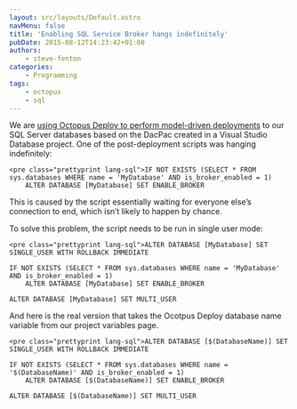 ```yaml
---
layout: src/layouts/Default.astro
navMenu: false
title: 'Enabling SQL Service Broker hangs indefinitely'
pubDate: 2015-08-12T14:23:42+01:00
authors:
    - steve-fenton
categories:
    - Programming
tags:
    - octopus
    - sql
---
```


We are [using Octopus Deploy to perform model-driven deployments](/2015/06/packaging-visual-studio-database-project-with-octopack/) to our SQL Server databases based on the DacPac created in a Visual Studio Database project. One of the post-deployment scripts was hanging indefinitely:

```
<pre class="prettyprint lang-sql">IF NOT EXISTS (SELECT * FROM sys.databases WHERE name = 'MyDatabase' AND is_broker_enabled = 1)
    ALTER DATABASE [MyDatabase] SET ENABLE_BROKER
```
This is caused by the script essentially waiting for everyone else’s connection to end, which isn’t likely to happen by chance.

To solve this problem, the script needs to be run in single user mode:

```
<pre class="prettyprint lang-sql">ALTER DATABASE [MyDatabase] SET SINGLE_USER WITH ROLLBACK IMMEDIATE

IF NOT EXISTS (SELECT * FROM sys.databases WHERE name = 'MyDatabase' AND is_broker_enabled = 1)
    ALTER DATABASE [MyDatabase] SET ENABLE_BROKER

ALTER DATABASE [MyDatabase] SET MULTI_USER
```
And here is the real version that takes the Ocotpus Deploy database name variable from our project variables page.

```
<pre class="prettyprint lang-sql">ALTER DATABASE [$(DatabaseName)] SET SINGLE_USER WITH ROLLBACK IMMEDIATE

IF NOT EXISTS (SELECT * FROM sys.databases WHERE name = '$(DatabaseName)' AND is_broker_enabled = 1)
    ALTER DATABASE [$(DatabaseName)] SET ENABLE_BROKER

ALTER DATABASE [$(DatabaseName)] SET MULTI_USER
```